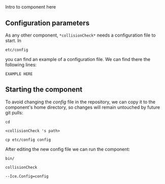 ```
```
#
``` collisionCheck
```
Intro to component here


## Configuration parameters
As any other component,
``` *collisionCheck* ```
needs a configuration file to start. In

    etc/config

you can find an example of a configuration file. We can find there the following lines:

    EXAMPLE HERE


## Starting the component
To avoid changing the *config* file in the repository, we can copy it to the component's home directory, so changes will remain untouched by future git pulls:

    cd

``` <collisionCheck 's path> ```

    cp etc/config config

After editing the new config file we can run the component:

    bin/

```collisionCheck ```

    --Ice.Config=config
